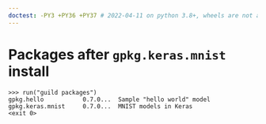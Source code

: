 ```yaml
---
doctest: -PY3 +PY36 +PY37 # 2022-04-11 on python 3.8+, wheels are not available for h5py<3, so we fail to build. These tests can't currently pass on python 3.8+
---
```


# Packages after `gpkg.keras.mnist` install

    >>> run("guild packages")
    gpkg.hello           0.7.0...  Sample "hello world" model
    gpkg.keras.mnist     0.7.0...  MNIST models in Keras
    <exit 0>
